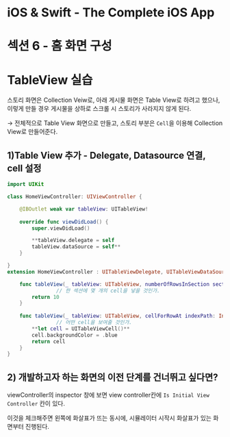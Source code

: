 # iOS & Swift - The Complete iOS App
# 섹션 6 - 홈 화면 구성

# TableView 실습

스토리 화면은 Collection Veiw로, 아래 게시물 화면은 Table View로 하려고 했으나, 이렇게 만들 경우 게시물을 상하로 스크롤 시 스토리가 사라지지 않게 된다.

→ 전체적으로 Table View 화면으로 만들고, 스토리 부분은 `Cell`을 이용해 Collection View로 만들어준다.

## 1)Table View 추가 - Delegate, Datasource 연결, cell 설정

```swift
import UIKit

class HomeViewController: UIViewController {

    @IBOutlet weak var tableView: UITableView!
    
    override func viewDidLoad() {
        super.viewDidLoad()

        **tableView.delegate = self
        tableView.dataSource = self**
    }

}
extension HomeViewController : UITableViewDelegate, UITableViewDataSource{

    func tableView(_ tableView: UITableView, numberOfRowsInSection section: Int) -> Int { 
                // 한 섹션에 몇 개의 cell을 넣을 것인가.
        return 10
    }
    
    func tableView(_ tableView: UITableView, cellForRowAt indexPath: IndexPath) -> UITableViewCell { 
                // 어떤 cell을 보여줄 것인가.
        **let cell = UITableViewCell()**
        cell.backgroundColor = .blue
        return cell
    }
}
```

## 2) 개발하고자 하는 화면의 이전 단계를 건너뛰고 싶다면?

viewController의 inspector 창에 보면 view controller칸에 `Is Initial View Controller` 칸이 있다. 

이것을 체크해주면 왼쪽에 화살표가 뜨는 동시에, 시뮬레이터 시작시 화살표가 있는 화면부터 진행된다.
